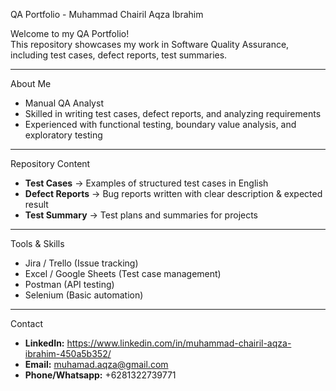 QA Portfolio - Muhammad Chairil Aqza Ibrahim

Welcome to my QA Portfolio!  
This repository showcases my work in Software Quality Assurance, including test cases, defect reports, test summaries.

---

About Me
- Manual QA Analyst  
- Skilled in writing test cases, defect reports, and analyzing requirements  
- Experienced with functional testing, boundary value analysis, and exploratory testing  

---

Repository Content
- **Test Cases** → Examples of structured test cases in English  
- **Defect Reports** → Bug reports written with clear description & expected result  
- **Test Summary** → Test plans and summaries for projects  

---

Tools & Skills
- Jira / Trello (Issue tracking)  
- Excel / Google Sheets (Test case management)  
- Postman (API testing)  
- Selenium (Basic automation)  

---

Contact
- **LinkedIn:** https://www.linkedin.com/in/muhammad-chairil-aqza-ibrahim-450a5b352/  
- **Email:** muhamad.aqza@gmail.com
- **Phone/Whatsapp:** +6281322739771
